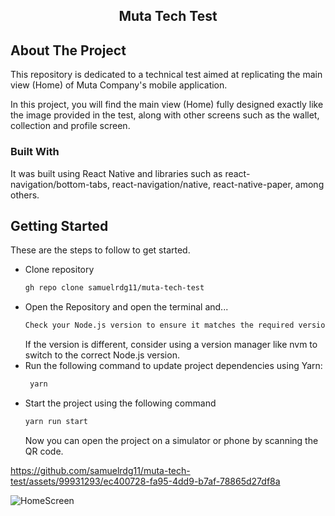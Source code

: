 <div align="center">
  <h2 align="center">Muta Tech Test</h2>
</div>

## About The Project

This repository is dedicated to a technical test aimed at replicating the main view (Home) of Muta Company's mobile application.

In this project, you will find the main view (Home) fully designed exactly like the image provided in the test, along with other screens such as the wallet, collection and profile screen.

### Built With

It was built using React Native and libraries such as react-navigation/bottom-tabs, react-navigation/native, react-native-paper, among others.

## Getting Started

These are the steps to follow to get started.

- Clone repository
  ```sh
  gh repo clone samuelrdg11/muta-tech-test
  ```
- Open the Repository and open the terminal and...
  ```sh
  Check your Node.js version to ensure it matches the required version (18.12.1):
  ```
  If the version is different, consider using a version manager like nvm to switch to the correct Node.js version.
- Run the following command to update project dependencies using Yarn:
  ```sh
   yarn
  ```
- Start the project using the following command
  ```sh
  yarn run start
  ```
  Now you can open the project on a simulator or phone by scanning the QR code.


https://github.com/samuelrdg11/muta-tech-test/assets/99931293/ec400728-fa95-4dd9-b7af-78865d27df8a

![HomeScreen](https://github.com/samuelrdg11/muta-tech-test/assets/99931293/a4570e25-6032-4276-827b-494cb60d774e)

